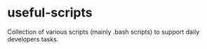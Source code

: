 # useful-scripts
Collection of various scripts (mainly .bash scripts) to support daily developers tasks.
